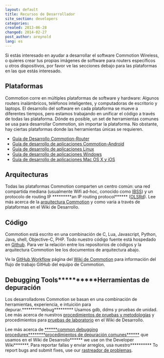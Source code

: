 ```yaml
---
layout: default
title: Recursos de Desarrollador
site_section: developers
categories:
created: 2013-06-28
changed: 2014-02-27
post_author: areynold
lang: es
---
```

Si estás interesado en ayudar a desarrollar el software Commotion Wireless, o quieres crear tus propias imágenes de software para routers específicos u otros dispositivos, por favor ve las secciones debajo para las plataformas en las que estás interesado.

<h2>Plataformas</h2>

<p>Commotion corre en múltiples plataformas de software y hardware: Algunos routers inalámbricos, teléfonos inteligentes, y computadoras de escritorio y laptops. El desarrollo del software en cada plataforma se mueve a diferentes tiempos, pero estamos trabajando en unificar el código a través de todas las plataforma. Dónde es posible, un set de herramientas comunes se usa para desarrollar Commotion, sin importar la plataforma. No obstante, hay ciertas plataformas donde las herramientas únicas se requieren.</p>

<ul>
	<li><a href="commotion-router/">Guía de Desarrollo Commotion-Router</a></li>
	<li><a href="commotion-android/">Guía de desarrollo de aplicaciones Commotion-Android</a></li>
	<li><a href="https://wiki.commotionwireless.net/doku.php?id=commotion_architecture:commotion_client_architecture">Guía de desarrollo de aplicaciones Linux</a></li>
	<li><a href="https://wiki.commotionwireless.net/doku.php?id=commotion_architecture:commotion_client_architecture">Guía de desarrollo de aplicaciones Windows</a></li>
	<li><a href="commotion-mac/">Guía de desarrollo de aplicaciones Mac OS X y iOS</a></li>
<!-- 	<li><a href="https://wiki.commotionwireless.net/doku.php?id=general_openbts_notes">Guía de desarrollo de aplicaciones Open GSM</a></li> -->
</ul>

<h2>Arquitecturas</h2>

<p>Todas las plataformas Commotion comparten un centro común: una red compartida mediana (usualmente Wifi ad-hoc, conocido como <a href="http://en.wikipedia.org/wiki/Independent_Basic_Service_Set">IBSS</a>) y un protocolo de routing IP *********an IP routing protocol****** (<a href="http://www.olsr.org">OLSRd</a>). Lee más acerca de la <a href="https://wiki.commotionwireless.net/doku.php?id=commotion_architecture:start">arquitectura Commotion</a> y como varia a través de plataformas en el Wiki de Desarrollo.</p>

<h2>Código</h2>

<p>Commotion está escrito en una combinación de C, Lua, Javascript, Python, Java, shell, Objective-C, PHP. Todo nuestro código fuente está hospedado en <a href="http://github.org/opentechinstitute">Github</a>. Para ver la relación entre los repositorios de códigos y la arquitectura Commotion lee los documentos de arquitectura abajo.</p>

<p>Ve la <a href="https://wiki.commotionwireless.net/doku.php/development_resources/github_workflow">GitHub Workflow</a> página del <a href="https://wiki.commotionwireless.net">Wiki de Commotion</a> para información del flujo de trabajo GitHub del equipo de Commotion.</p>

<h2>Debugging Tools**********Herramientas de depuración</h2>

<p>Los desarrolladores Commotion se basan en una combinación de herramientas, experiencia, e intuición para depurar.*********debug********* Usamos gdb, ddms y pruebas de unidad. Lee más acerca de nuestros <a href="https://wiki.commotionwireless.net/doku.php/development_resources/testing/testing_procedures_and_methodologies">procedimientos de pruebas y metodologías</a> y procedimientos para <a href="https://wiki.commotionwireless.net/doku.php/development_resources/testing/lab_environment_testing">pruebas de laboratorio</a> en el Wiki de Desarrollo.</p>

<p>Lee más acerca de <a href="https://wiki.commotionwireless.net/doku.php/development_resources/router/debugging_resources">******common debugging procedures********procedimientos de depuración comunes******</a> que usamos en el Wiki de Desarrollo****** we use on the Developer Wiki*******. Para reportar fallas y enviar arreglos, usa nuestro********** To report bugs and submit fixes, use our <a href="https://github.com/opentechinstitute">rastreador de problemas</a>.</p>
